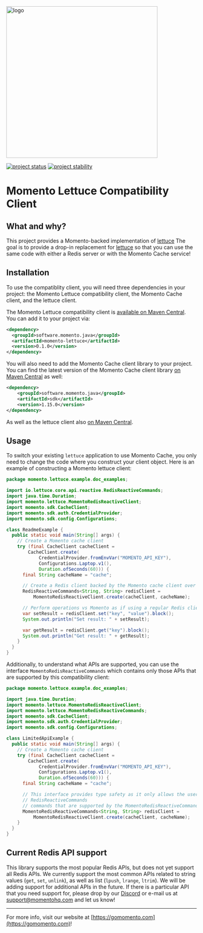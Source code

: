 <img src="https://docs.momentohq.com/img/momento-logo-forest.svg" alt="logo" width="400"/>

[![project status](https://momentohq.github.io/standards-and-practices/badges/project-status-official.svg)](https://github.com/momentohq/standards-and-practices/blob/main/docs/momento-on-github.md)
[![project stability](https://momentohq.github.io/standards-and-practices/badges/project-stability-alpha.svg)](https://github.com/momentohq/standards-and-practices/blob/main/docs/momento-on-github.md)


# Momento Lettuce Compatibility Client

## What and why?

This project provides a Momento-backed implementation of [lettuce](https://github.com/redis/lettuce)
The goal is to provide a drop-in replacement for [lettuce](https://github.com/redis/lettuce) so that you can
use the same code with either a Redis server or with the Momento Cache service!

## Installation

To use the compatiblity client, you will need three dependencies in your project: the Momento Lettuce compatibility client, the Momento Cache client, and the lettuce client.

The Momento Lettuce compatibility client is [available on Maven Central](https://search.maven.org/artifact/software.momento.java/momento-lettuce). You can add it to your project via:

```xml
<dependency>
  <groupId>software.momento.java</groupId>
  <artifactId>momento-lettuce</artifactId>
  <version>0.1.0</version>
</dependency>
```

You will also need to add the Momento Cache client library to your project. You can find the latest version of the Momento Cache client library [on Maven Central](https://central.sonatype.com/artifact/software.momento.java/sdk) as well:

```xml
<dependency>
    <groupId>software.momento.java</groupId>
    <artifactId>sdk</artifactId>
    <version>1.15.0</version>
</dependency>
```

As well as the lettuce client also [on Maven Central](https://central.sonatype.com/artifact/io.lettuce/lettuce-core).

## Usage

To switch your existing `lettuce` application to use Momento Cache, you only need to change the code where you construct your client object. Here is an example of constructing a Momento lettuce client:

```java
package momento.lettuce.example.doc_examples;

import io.lettuce.core.api.reactive.RedisReactiveCommands;
import java.time.Duration;
import momento.lettuce.MomentoRedisReactiveClient;
import momento.sdk.CacheClient;
import momento.sdk.auth.CredentialProvider;
import momento.sdk.config.Configurations;

class ReadmeExample {
  public static void main(String[] args) {
    // Create a Momento cache client
    try (final CacheClient cacheClient =
        CacheClient.create(
            CredentialProvider.fromEnvVar("MOMENTO_API_KEY"),
            Configurations.Laptop.v1(),
            Duration.ofSeconds(60))) {
      final String cacheName = "cache";

      // Create a Redis client backed by the Momento cache client over the cache
      RedisReactiveCommands<String, String> redisClient =
          MomentoRedisReactiveClient.create(cacheClient, cacheName);

      // Perform operations vs Momento as if using a regular Redis client
      var setResult = redisClient.set("key", "value").block();
      System.out.println("Set result: " + setResult);

      var getResult = redisClient.get("key").block();
      System.out.println("Get result: " + getResult);
    }
  }
}

```

Additionally, to understand what APIs are supported, you can use the interface `MomentoRedisReactiveCommands` which contains only those APIs that are supported by this compatibility client:

```java
package momento.lettuce.example.doc_examples;

import java.time.Duration;
import momento.lettuce.MomentoRedisReactiveClient;
import momento.lettuce.MomentoRedisReactiveCommands;
import momento.sdk.CacheClient;
import momento.sdk.auth.CredentialProvider;
import momento.sdk.config.Configurations;

class LimitedApiExample {
  public static void main(String[] args) {
    // Create a Momento cache client
    try (final CacheClient cacheClient =
        CacheClient.create(
            CredentialProvider.fromEnvVar("MOMENTO_API_KEY"),
            Configurations.Laptop.v1(),
            Duration.ofSeconds(60))) {
      final String cacheName = "cache";

      // This interface provides type safety as it only allows the user to interact with the
      // RedisReactiveCommands
      // commands that are supported by the MomentoRedisReactiveCommands class
      MomentoRedisReactiveCommands<String, String> redisClient =
          MomentoRedisReactiveClient.create(cacheClient, cacheName);
    }
  }
}

```

## Current Redis API support

This library supports the most popular Redis APIs, but does not yet support all Redis APIs. We currently support the most common APIs related to string values (`get`, `set`, `unlink`), as well as list (`lpush`, `lrange`, `ltrim`). We will be adding support for additional APIs in the future. If there is a particular API that you need support for, please drop by our [Discord](https://discord.com/invite/3HkAKjUZGq) or e-mail us at [support@momentohq.com](mailto:support@momentohq.com) and let us know!

----------------------------------------------------------------------------------------
For more info, visit our website at [https://gomomento.com](https://gomomento.com)!
